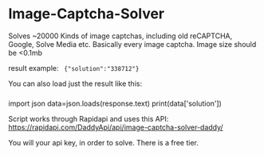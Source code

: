 # Image-Captcha-Solver

Solves ~20000 Kinds of image captchas, including old reCAPTCHA, Google, Solve Media etc. Basically every image captcha.
Image size should be <0.1mb 

result example:
<code>
{"solution":"338712"}
</code>

You can also load just the result like this:
###

import json 
data=json.loads(response.text) 
print(data['solution']) 

Script works through Rapidapi and uses this API: https://rapidapi.com/DaddyApi/api/image-captcha-solver-daddy/

You will your api key, in order to solve. There is a free tier.
